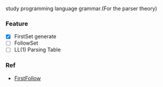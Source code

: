 study programming language grammar.(For the parser theory)

### Feature
* [x] FirstSet generate
* [ ] FollowSet
* [ ] LL(1) Parsing Table

### Ref
* [FirstFollow](https://www.cs.uaf.edu/~cs331/notes/FirstFollow.pdf)